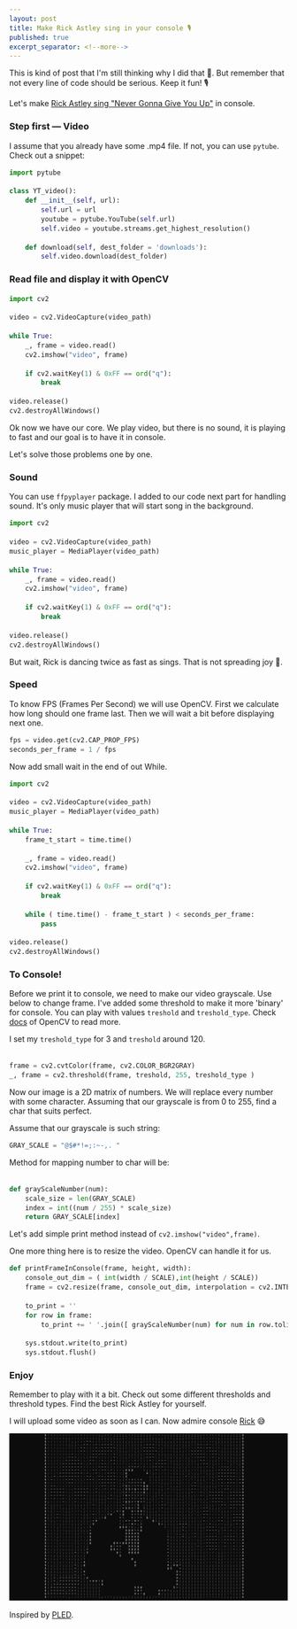 ```yaml
---
layout: post
title: Make Rick Astley sing in your console 🎙
published: true
excerpt_separator: <!--more-->
---
```


This is kind of post that I'm still thinking why I did that 🤔. But remember that not every line of code should be serious. Keep it fun! 🎙

Let's make [Rick Astley sing "Never Gonna Give You Up"](https://www.youtube.com/watch?v=dQw4w9WgXcQ) in console. 
<!--more-->

### Step first — Video 

I assume that you already have some .mp4 file. If not, you can use ``pytube``. Check out a snippet: 

```python
import pytube

class YT_video():
    def __init__(self, url): 
        self.url = url
        youtube = pytube.YouTube(self.url)
        self.video = youtube.streams.get_highest_resolution()

    def download(self, dest_folder = 'downloads'):
        self.video.download(dest_folder)

```

### Read file and display it with OpenCV

```python 
import cv2 

video = cv2.VideoCapture(video_path)

while True:
    _, frame = video.read()
    cv2.imshow("video", frame)
    
    if cv2.waitKey(1) & 0xFF == ord("q"):
        break

video.release()
cv2.destroyAllWindows()
```

Ok now we have our core. We play video, but there is no sound, it is playing to fast and our goal is to have it in console. 

Let's solve those problems one by one. 

### Sound

You can use ``ffpyplayer`` package. I added to our code next part for handling sound. It's only music player that will start song in the background. 

```python 
import cv2 

video = cv2.VideoCapture(video_path)
music_player = MediaPlayer(video_path)

while True:
    _, frame = video.read()    
    cv2.imshow("video", frame)
    
    if cv2.waitKey(1) & 0xFF == ord("q"):
        break

video.release()
cv2.destroyAllWindows()
```

But wait, Rick is dancing twice as fast as sings. That is not spreading joy 🤔.

### Speed 

To know FPS (Frames Per Second) we will use OpenCV. First we calculate how long should one frame last. Then we will wait a bit before displaying next one. 

```python 
fps = video.get(cv2.CAP_PROP_FPS)
seconds_per_frame = 1 / fps
```

Now add small wait in the end of out While. 

```python 
import cv2 

video = cv2.VideoCapture(video_path)
music_player = MediaPlayer(video_path)

while True:
    frame_t_start = time.time()
    
    _, frame = video.read()    
    cv2.imshow("video", frame)
    
    if cv2.waitKey(1) & 0xFF == ord("q"):
        break
    
    while ( time.time() - frame_t_start ) < seconds_per_frame:
        pass

video.release()
cv2.destroyAllWindows()
```

### To Console!

Before we print it to console, we need to make our video grayscale. Use below to change frame. I've added some threshold to make it more 'binary' for console. You can play with values ``treshold`` and ``treshold_type``. Check [docs](https://docs.opencv.org/master/d7/d4d/tutorial_py_thresholding.html) of OpenCV to read more. 

I set my ``treshold_type`` for 3 and ``treshold`` around 120.   

```python

frame = cv2.cvtColor(frame, cv2.COLOR_BGR2GRAY)
_, frame = cv2.threshold(frame, treshold, 255, treshold_type )

```

Now our image is a 2D matrix of numbers. We will replace every number with some character. Assuming that our grayscale is from 0 to 255, find a char that suits perfect. 

Assume that our grayscale is such string: 
```python
GRAY_SCALE = "@$#*!=;:~-,. "
```

Method for mapping number to char will be: 
```python 

def grayScaleNumber(num):
    scale_size = len(GRAY_SCALE)
    index = int((num / 255) * scale_size)
    return GRAY_SCALE[index]

```
Let's add simple print method instead of ``cv2.imshow("video",frame)``.

One more thing here is to resize the video. OpenCV can handle it for us.

```python
def printFrameInConsole(frame, height, width):
    console_out_dim = ( int(width / SCALE),int(height / SCALE))
    frame = cv2.resize(frame, console_out_dim, interpolation = cv2.INTER_AREA)

    to_print = ''
    for row in frame: 
        to_print += ' '.join([ grayScaleNumber(num) for num in row.tolist()]) + "\n"

    sys.stdout.write(to_print)
    sys.stdout.flush()

```

### Enjoy 

Remember to play with it a bit. Check out some different thresholds and threshold types. Find the best Rick Astley for yourself. 

I will upload some video as soon as I can. Now admire console [Rick](https://www.youtube.com/watch?v=dQw4w9WgXcQ) 😅

![Rick_astley](https://github.com/JakubSzwajka/JakubSzwajka.github.io/blob/master/_posts/_images/Rick_Astley_1.png?raw=true)


Inspired by [PLED](https://www.reddit.com/r/programming/comments/mt9lmv/i_played_rick_astley_never_give_you_up_in_console/).  